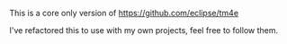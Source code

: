 This is a core only version of https://github.com/eclipse/tm4e

I've refactored this to use with my own projects, feel free to follow them.